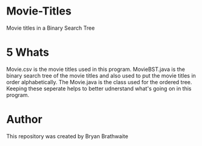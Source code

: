 # Movie-Titles
Movie titles in a Binary Search Tree

# 5 Whats
Movie.csv is the movie titles used in this program. MovieBST.java is the binary search tree of the movie titles and also used to put the movie titles in order alphabetically. The Movie.java is the class used for the ordered tree. Keeping these seperate helps to better udnerstand what's going on in this program.

# Author
This repository was created by Bryan Brathwaite
